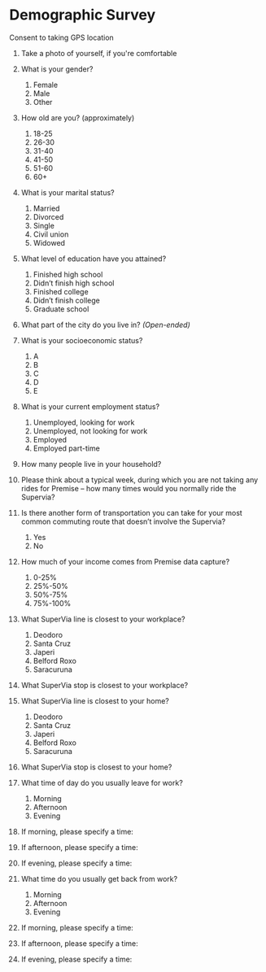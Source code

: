 
# Demographic Survey

Consent to taking GPS location

1. Take a photo of yourself, if you're comfortable

2. What is your gender?
    1. Female
    2. Male
    3. Other
    
3. How old are you? (approximately)
    1. 18-25
    2. 26-30
    3. 31-40
    4. 41-50
    5. 51-60
    6. 60+
    
4. What is your marital status?
    1. Married
    2. Divorced
    3. Single
    4. Civil union
    5. Widowed

5. What level of education have you attained?
    1. Finished high school
    2. Didn’t finish high school
    3. Finished college
    4. Didn’t finish college
    5. Graduate school

6. What part of the city do you live in? _(Open-ended)_

7. What is your socioeconomic status?
    1. A
    2. B
    3. C
    4. D
    5. E

8. What is your current employment status?
    1. Unemployed, looking for work
    2. Unemployed, not looking for work
    3. Employed
    4. Employed part-time

9. How many people live in your household?

10. Please think about a typical week, during which you are not taking any rides for Premise – how many times would you normally ride the Supervia?  

11. Is there another form of transportation you can take for your most common commuting route that doesn’t involve the Supervia?
    1. Yes
    2. No

12. How much of your income comes from Premise data capture?
    1. 0-25%
    2. 25%-50%
    3. 50%-75%
    4. 75%-100%

13. What SuperVia line is closest to your workplace?
    1. Deodoro
    2. Santa Cruz
    3. Japeri
    4. Belford Roxo
    5. Saracuruna
14. What SuperVia stop is closest to your workplace?

15. What SuperVia line is closest to your home?
    1. Deodoro
    2. Santa Cruz
    3. Japeri
    4. Belford Roxo
    5. Saracuruna
16. What SuperVia stop is closest to your home?

17. What time of day do you usually leave for work?
    1. Morning
    2. Afternoon
    3. Evening
18. If morning, please specify a time:
19. If afternoon, please specify a time:
20. If evening, please specify a time:

21. What time do you usually get back from work?
    1. Morning
    2. Afternoon
    3. Evening
22. If morning, please specify a time:
23. If afternoon, please specify a time:
24. If evening, please specify a time:

